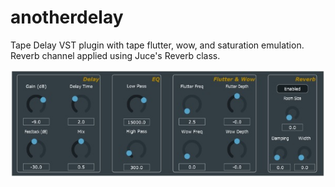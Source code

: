 # anotherdelay

Tape Delay VST plugin with tape flutter, wow, and saturation emulation.
Reverb channel applied using Juce's Reverb class.

![](Images/Tape%20Delay.jpg)
